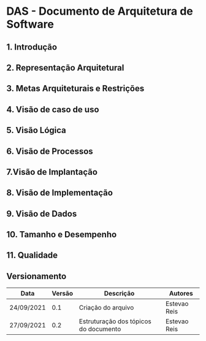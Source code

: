 # DAS - Documento de Arquitetura de Software
## 1. Introdução

## 2. Representação Arquitetural

## 3. Metas Arquiteturais e Restrições

## 4. Visão de caso de uso

## 5. Visão Lógica

## 6. Visão de Processos

## 7.Visão de Implantação

## 8. Visão de Implementação

## 9. Visão de Dados

## 10. Tamanho e Desempenho 

## 11. Qualidade

## Versionamento
| Data       | Versão | Descrição         | Autores       |
| ---------- | ------ | ----------------- | ------------- |
| 24/09/2021 | 0.1 | Criação do arquivo| Estevao Reis  |
| 27/09/2021 | 0.2 | Estruturação dos tópicos do documento| Estevao Reis |